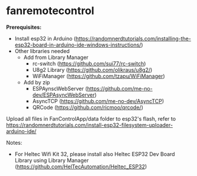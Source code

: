 # fanremotecontrol

**Prerequisites:** 
* Install esp32 in Arduino (https://randomnerdtutorials.com/installing-the-esp32-board-in-arduino-ide-windows-instructions/) 
* Other libraries needed
	* Add from Library Manager
		* rc-switch (https://github.com/sui77/rc-switch)
		* U8g2 Library (https://github.com/olikraus/u8g2/)
		* WiFiManager (https://github.com/tzapu/WiFiManager)
	* Add by zip
		* ESPAynscWebServer (https://github.com/me-no-dev/ESPAsyncWebServer)
		* AsyncTCP (https://github.com/me-no-dev/AsyncTCP)
		* QRCode (https://github.com/ricmoo/qrcode/)
	
Upload all files in FanControlApp/data folder to esp32's flash, refer to  https://randomnerdtutorials.com/install-esp32-filesystem-uploader-arduino-ide/ 

Notes:
* For Heltec Wifi Kit 32, please install also Heltec ESP32 Dev Board Library using Library Manager (https://github.com/HelTecAutomation/Heltec_ESP32)
